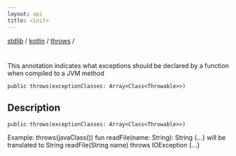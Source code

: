 ```yaml
---
layout: api
title: <init>
---
```

[stdlib](../../index.md) / [kotlin](../index.md) / [throws](index.md) / [<init>](_init_.md)

# <init>
This annotation indicates what exceptions should be declared by a function when compiled to a JVM method
```
public throws(exceptionClasses: Array<Class<Throwable>>)
```
## Description
```
public throws(exceptionClasses: Array<Class<Throwable>>)
```
Example:
throws(javaClass<IOException>())
fun readFile(name: String): String {...}
will be translated to
String readFile(String name) throws IOException {...}

